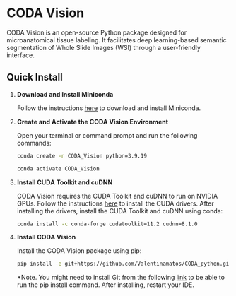  # CODA Vision

CODA Vision is an open-source Python package designed for microanatomical tissue labeling. It facilitates deep learning-based semantic segmentation of Whole Slide Images (WSI) through a user-friendly interface.

## Quick Install

1. **Download and Install Miniconda**

   Follow the instructions [here](https://docs.anaconda.com/miniconda/) to download and install Miniconda.

2. **Create and Activate the CODA Vision Environment**

    Open your terminal or command prompt and run the following commands:
    
    ```sh
    conda create -n CODA_Vision python=3.9.19
    
    conda activate CODA_Vision

3. **Install CUDA Toolkit and cuDNN**
  
    CODA Vision requires the CUDA Toolkit and cuDNN to run on NVIDIA GPUs. Follow the instructions [here](https://docs.nvidia.com/cuda/cuda-installation-guide-linux/index.html) to install the CUDA drivers. After installing the drivers, install the CUDA Toolkit and cuDNN using conda:

    ```sh
    conda install -c conda-forge cudatoolkit=11.2 cudnn=8.1.0

4. **Install CODA Vision**
  
    Install the CODA Vision package using pip:
    
    ```sh
    pip install -e git+https://github.com/Valentinamatos/CODA_python.git#egg=ANACODA
    ```
   *Note. You might need to install Git from the following [link](https://git-scm.com/downloads/win) to be able to run the pip install command. After installing, restart your IDE.